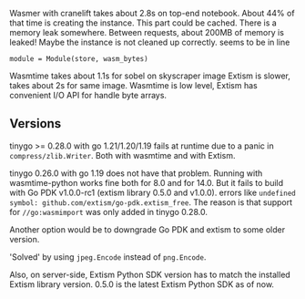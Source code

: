 Wasmer with cranelift takes about 2.8s on top-end notebook. About 44% of that time is creating the instance. This part could be cached.
There is a memory leak somewhere. Between requests, about 200MB of memory is leaked! Maybe the instance is not cleaned up correctly.
seems to be in line

`module = Module(store, wasm_bytes)`

Wasmtime takes about 1.1s for sobel on skyscraper image
Extism is slower, takes about 2s for same image.
Wasmtime is low level, Extism has convenient I/O API for handle byte arrays.


## Versions

tinygo >= 0.28.0 with go 1.21/1.20/1.19 fails at runtime due to a panic in `compress/zlib.Writer`. Both with wasmtime and with Extism.

tinygo 0.26.0 with go 1.19 does not have that problem. Running with wasmtime-python works fine both for 8.0 and for 14.0. But it fails to build with Go PDK v1.0.0-rc1 (extism library 0.5.0 and v1.0.0).
errors like `undefined symbol: github.com/extism/go-pdk.extism_free`. The reason is that support for `//go:wasmimport` was only added in tinygo 0.28.0.

Another option would be to downgrade Go PDK and extism to some older version.

'Solved' by using `jpeg.Encode` instead of `png.Encode`.

Also, on server-side, Extism Python SDK version has to match the installed Extism library version. 0.5.0 is the latest Extism Python SDK as of now.

